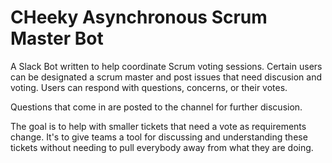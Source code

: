 # CHeeky Asynchronous Scrum Master Bot

A Slack Bot written to help coordinate Scrum voting sessions. Certain users can be designated a scrum master and post issues that need discusion and voting. Users can respond with questions, concerns, or their votes.

Questions that come in are posted to the channel for further discusion.

The goal is to help with smaller tickets that need a vote as requirements change. It's to give teams a tool for discussing and understanding these tickets without needing to pull everybody away from what they are doing.
